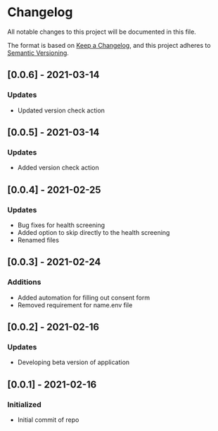 # Changelog

All notable changes to this project will be documented in this file.

The format is based on [Keep a Changelog](https://keepachangelog.com/en/1.0.0/),
and this project adheres to [Semantic Versioning](https://semver.org/spec/v2.0.0.html).

## [0.0.6] - 2021-03-14
### Updates
 - Updated version check action

## [0.0.5] - 2021-03-14
### Updates
 - Added version check action

## [0.0.4] - 2021-02-25
### Updates
 - Bug fixes for health screening
 - Added option to skip directly to the health screening
 - Renamed files

## [0.0.3] - 2021-02-24
### Additions
 - Added automation for filling out consent form
 - Removed requirement for name.env file

## [0.0.2] - 2021-02-16
### Updates
 - Developing beta version of application

## [0.0.1] - 2021-02-16
### Initialized
 - Initial commit of repo